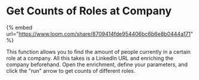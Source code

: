 # Get Counts of Roles at Company

{% embed url="https://www.loom.com/share/8709414fde954406bc6b6e8b0444a171" %}

This function allows you to find the amount of people currently in a certain role at a company. All this takes is a LinkedIn URL and enriching the company beforehand. Open the enrichment, define your parameters, and click the "run" arrow to get counts of different roles.&#x20;
